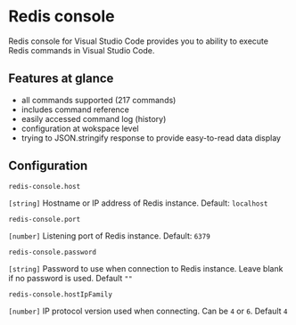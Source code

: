 # Redis console 

Redis console for Visual Studio Code provides you to ability to execute Redis commands in Visual Studio Code.


## Features at glance

- all commands supported (217 commands)
- includes command reference
- easily accessed command log (history)
- configuration at wokspace level
- trying to JSON.stringify response to provide easy-to-read data display

## Configuration

`redis-console.host`

`[string]` Hostname or IP address of Redis instance. Default: `localhost`

`redis-console.port`

`[number]` Listening port of Redis instance. Default: `6379`

`redis-console.password`

`[string]` Password to use when connection to Redis instance. Leave blank if no password is used. Default `""`

`redis-console.hostIpFamily`

`[number]` IP protocol version used when connecting. Can be `4` or `6`. Default `4`



